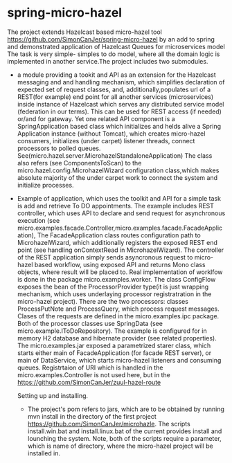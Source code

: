 # spring-micro-hazel
The project extends  Hazelcast based micro-hazel tool https://github.com/SimonCanJer/spring-micro-hazel
by an add to spring and demonstrated application of Hazelcast Queues for microservices model
The task is very simple- simples to do model, where all the domain logic is implemented in another service.The project includes two submodules.
 - a module providing a tookit and API as an extension for the Hazelcast messaging and and handling mechanism, which simplifies declaration 
of expected set of request classes, and, additionally,populates url of a REST(for example) end point for all another services (microservices) inside  instance of  Hazelcast which serves any distributed service model (federation in our terms). This can be used for REST access (if needed) or/and for gateway.
  Yet one related API component is a SpringApplication
 based class which initializes and helds alive a Spring Application instance (without Tomcat), which creates  micro-hazel consumers, initializes
 (under carpet) listener threads, connect processors to polled queues. See(micro.hazel.server.MicrohazelStandaloneApplication)
 The class also refers (see ComponentsToScan) to the micro.hazel.config.MicrohazelWizard configuration class,which makes absolute majority of the under carpet work to connect the system and initialize processes.
- Example of application, which uses the toolkit and API for a simple task is  add and retrieve To DO appointments. The example includes
 REST controller, which uses  API to declare and send request for asynchronous execution  (see micro.examples.facade.Controller,micro.examples.facade.FacadeApplication), The FacadeApplication class routes configuration path to MicrohazelWizard, which additionally registers the exposed REST end point (see handling onContextRead
 in MicrohazelWizard).  The controller of the REST application simply sends asyncronous request to micro-hazel based workflow,
 using exposed API and returns Mono class objects, where result will be placed to. Real implementation of 
 worklfow is done in the package micro.examples.worker. The class ConfigFlow exposes  the bean of
  the ProcessorProvider type(it is just wrapping mechanism, which uses underlaying processor registratration
  in the micro-hazel project). There are the two processors: classes ProcessPutNote and ProcessQuery, which process
  request messages. Clases of the requests are defined in the micro.examples.ipc package. Both of the processor classes use SpringData (see  micro.example.IToDoRepository). The example is configured for in  memory H2 database and hibernate provider
   (see related properties).  The micro.examples.jar exposed a parametrized starer class, which starts either
   main of FacadeApplication (for facade REST server),   or main of DataService, which starts micro-hazel listeners and 
   consuming queues. Registrtaion of URI which is handled in the micro.examples.Controller is not used here, but in the 
   https://github.com/SimonCanJer/zuul-hazel-route
   
   Setting up and installing.
   - The project's pom refers to jars, which are to be obtained  by running mvn install in the
   directory of the first project https://github.com/SimonCanJer/microhazle.
   The scripts install.win.bat and install.linux.bat of the current provides install and lounching the system.
   Note, both of the scripts require a parameter, which is name of directory, where the micro-hazel project will be 
   installed in.
 
  
              
